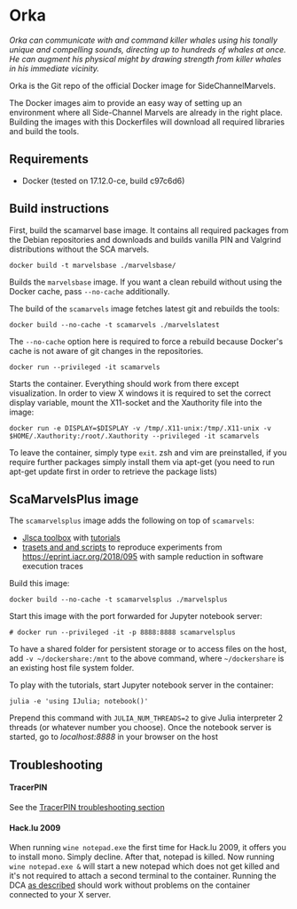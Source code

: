 # Orka
*Orka can communicate with and command killer whales using his tonally unique and compelling sounds, directing up to hundreds of whales at once. He can augment his physical might by drawing strength from killer
whales in his immediate vicinity.*

Orka is the Git repo of the official Docker image for SideChannelMarvels.

The Docker images aim to provide an easy way of setting up an environment where all Side-Channel Marvels are
already in the right place. Building the images with this Dockerfiles will download all required libraries
and build the tools.

## Requirements
- Docker (tested on 17.12.0-ce, build c97c6d6)

## Build instructions
First, build the scamarvel base image. It contains all required packages from the Debian repositories
and downloads and builds vanilla PIN and Valgrind distributions without the SCA marvels.

~~~
docker build -t marvelsbase ./marvelsbase/
~~~
Builds the `marvelsbase` image. If you want a clean rebuild without using the Docker cache, 
pass `--no-cache` additionally.

The build of the `scamarvels` image fetches latest git and rebuilds the tools:
~~~
docker build --no-cache -t scamarvels ./marvelslatest
~~~
The `--no-cache` option here is required to force a rebuild because Docker's cache is not aware of git changes in the
repositories.

~~~
docker run --privileged -it scamarvels 
~~~
Starts the container. Everything should work from there except visualization. 
In order to view X windows it is required to set the correct display variable, 
mount the X11-socket and the Xauthority file into the image:

~~~
docker run -e DISPLAY=$DISPLAY -v /tmp/.X11-unix:/tmp/.X11-unix -v $HOME/.Xauthority:/root/.Xauthority --privileged -it scamarvels
~~~

To leave the container, simply type `exit`. zsh and vim are preinstalled, 
if you require further packages simply install them via apt-get 
(you need to run apt-get update first in order to retrieve the package lists)

## ScaMarvelsPlus image

The `scamarvelsplus` image adds the following on top of `scamarvels`:
* [Jlsca toolbox](https://github.com/Riscure/Jlsca) with [tutorials](https://github.com/ikizhvatov/jlsca-tutorials)
* [trasets and and scripts](https://github.com/ikizhvatov/conditional-reduction) to reproduce experiments from https://eprint.iacr.org/2018/095 with sample reduction in software execution traces

Build this image:
~~~
docker build --no-cache -t scamarvelsplus ./marvelsplus
~~~

Start this image with the port forwarded for Jupyter notebook server:
~~~
# docker run --privileged -it -p 8888:8888 scamarvelsplus
~~~

To have a shared folder for persistent storage or to access files on the host, add `-v ~/dockershare:/mnt` to the above command, where `~/dockershare` is an existing host file system folder.

To play with the tutorials, start Jupyter notebook server in the container:
~~~
julia -e 'using IJulia; notebook()'
~~~
Prepend this command with `JULIA_NUM_THREADS=2` to give Julia interpreter 2 threads (or whatever number you choose).
Once the notebook server is started, go to _localhost:8888_ in your browser on the host

## Troubleshooting
#### TracerPIN
See the [TracerPIN troubleshooting section](https://github.com/SideChannelMarvels/Tracer/tree/master/TracerPIN#troubleshooting)

#### Hack.lu 2009
When running `wine notepad.exe` the first time for Hack.lu 2009, it offers you to install mono. Simply decline. After that, notepad is killed. Now running `wine notepad.exe &` will start a new notepad which does not get killed and it's not required
to attach a second terminal to the container. Running the DCA [as described](https://github.com/SideChannelMarvels/Deadpool/tree/master/wbs_aes_hacklu2009/DCA) should work without problems on the container connected to your X server.


